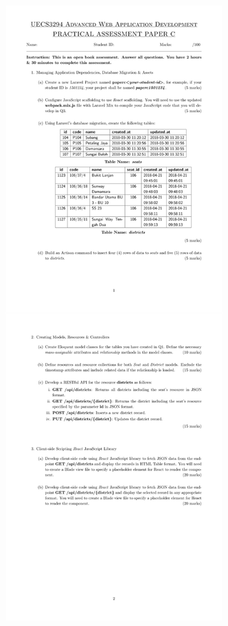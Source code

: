 ![Image of prac page 1](https://github.com/lowzijian/Practical-WarmUp/blob/master/page1.png)
![Image of prac page 2](https://github.com/lowzijian/Practical-WarmUp/blob/master/page2.png)
